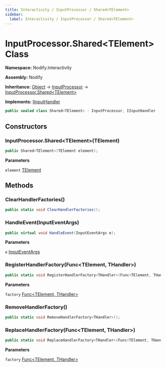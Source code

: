 ```yaml
---
title: Interactivity / InputProcessor / Shared<TElement>
sidebar:
  label: Interactivity / InputProcessor / Shared<TElement>
---
```


# InputProcessor.Shared\<TElement\> Class  
  
**Namespace:** Nodify.Interactivity  
  
**Assembly:** Nodify  
  
**Inheritance:** [Object](https://docs.microsoft.com/en-us/dotnet/api/System.Object) → [InputProcessor](Nodify_Interactivity_InputProcessor) → [InputProcessor.Shared\<TElement\>](Nodify_Interactivity_InputProcessor_Shared_TElement_)  
  
**Implements:** [IInputHandler](Nodify_Interactivity_IInputHandler)  
  
```csharp  
public sealed class Shared<TElement> : InputProcessor, IInputHandler  
```  
  
## Constructors  
  
### InputProcessor.Shared\<TElement\>(TElement)  
  
```csharp  
public Shared<TElement>(TElement element);  
```  
  
**Parameters**  
  
`element` [TElement](Nodify_Interactivity_Shared_TElement__TElement)  
  
## Methods  
  
### ClearHandlerFactories()  
  
```csharp  
public static void ClearHandlerFactories();  
```  
  
### HandleEvent(InputEventArgs)  
  
```csharp  
public virtual void HandleEvent(InputEventArgs e);  
```  
  
**Parameters**  
  
`e` [InputEventArgs](https://docs.microsoft.com/en-us/dotnet/api/System.Windows.Input.InputEventArgs)  
  
### RegisterHandlerFactory(Func\<TElement, THandler\>)  
  
```csharp  
public static void RegisterHandlerFactory<THandler>(Func<TElement, THandler> factory);  
```  
  
**Parameters**  
  
`factory` [Func\<TElement, THandler\>](https://docs.microsoft.com/en-us/dotnet/api/System.Func-2)  
  
### RemoveHandlerFactory()  
  
```csharp  
public static void RemoveHandlerFactory<THandler>();  
```  
  
### ReplaceHandlerFactory(Func\<TElement, THandler\>)  
  
```csharp  
public static void ReplaceHandlerFactory<THandler>(Func<TElement, THandler> factory);  
```  
  
**Parameters**  
  
`factory` [Func\<TElement, THandler\>](https://docs.microsoft.com/en-us/dotnet/api/System.Func-2)  
  

